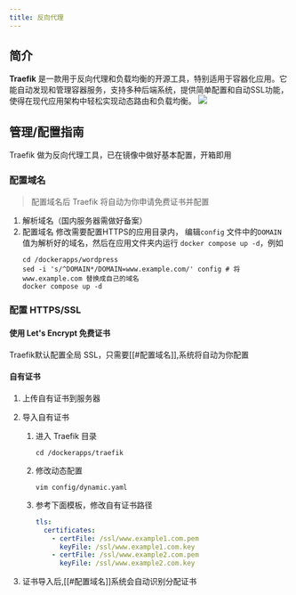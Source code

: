 ```yaml
---
title: 反向代理
---
```


## 简介
**Traefik** 是一款用于反向代理和负载均衡的开源工具，特别适用于容器化应用。它能自动发现和管理容器服务，支持多种后端系统，提供简单配置和自动SSL功能，使得在现代应用架构中轻松实现动态路由和负载均衡。
![](https://img.stacknil.com//20240112225857.png)

## 管理/配置指南

Traefik 做为反向代理工具，已在镜像中做好基本配置，开箱即用

### 配置域名

> 配置域名后 Traefik 将自动为你申请免费证书并配置
> 
1.  解析域名（国内服务器需做好备案）
2.  配置域名
	 修改需要配置HTTPS的应用目录内， 编辑`config` 文件中的`DOMAIN` 值为解析好的域名，然后在应用文件夹内运行 `docker compose up -d`，例如
	 ``` shell
	 cd /dockerapps/wordpress
	 sed -i 's/^DOMAIN*/DOMAIN=www.example.com/' config # 将 www.example.com 替换成自己的域名
	 docker compose up -d
	 ```

### 配置 HTTPS/SSL

#### 使用 Let's Encrypt 免费证书

 Traefik默认配置全局 SSL，只需要[[#配置域名]],系统将自动为你配置

#### 自有证书
1. 上传自有证书到服务器
2. 导入自有证书
	1.  进入 Traefik 目录
		 ``` shell
		 cd /dockerapps/traefik
         ```
    2.  修改动态配置
	    ``` shell
	    vim config/dynamic.yaml
		```
	3.  参考下面模板，修改自有证书路径
		 ``` yaml
		 tls:
		   certificates:
		     - certFile: /ssl/www.example1.com.pem
			   keyFile: /ssl/www.example1.com.key
		     - certFile: /ssl/www.example2.com.pem
			   keyFile: /ssl/www.example2.com.key
		 ```

3. 证书导入后,[[#配置域名]]系统会自动识别分配证书


